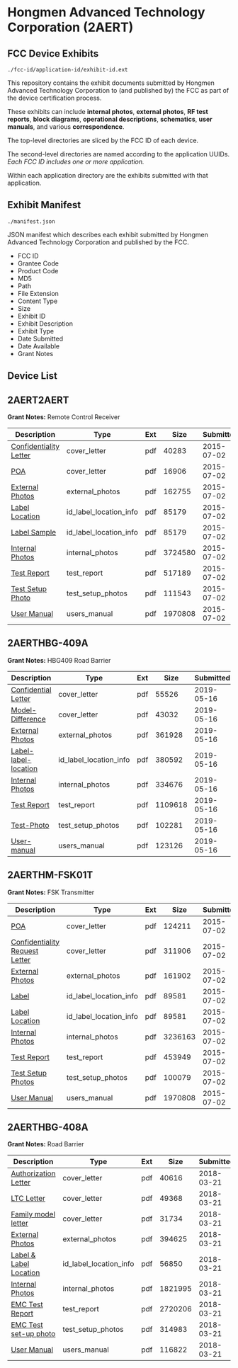 # Hongmen Advanced Technology Corporation (2AERT)
## FCC Device Exhibits

```
./fcc-id/application-id/exhibit-id.ext
```

This repository contains the exhibit documents submitted by Hongmen Advanced Technology Corporation to (and published by) the FCC as part of the device certification process.

These exhibits can include **internal photos**, **external photos**, **RF test reports**, **block diagrams**, **operational descriptions**, **schematics**, **user manuals**, and various **correspondence**.

The top-level directories are sliced by the FCC ID of each device.

The second-level directories are named according to the application UUIDs. *Each FCC ID includes one or more application.*

Within each application directory are the exhibits submitted with that application. 

## Exhibit Manifest

```
./manifest.json
```

JSON manifest which describes each exhibit submitted by Hongmen Advanced Technology Corporation and published by the FCC.

- FCC ID
- Grantee Code
- Product Code
- MD5
- Path
- File Extension
- Content Type
- Size
- Exhibit ID
- Exhibit Description
- Exhibit Type
- Date Submitted
- Date Available
- Grant Notes

## Device List
## 2AERT2AERT
**Grant Notes:** Remote Control Receiver

| Description | Type | Ext | Size | Submitted | Available |
| ----------- | ---- | --- | ---- | --------- | --------- |
| [Confidentiality Letter](2AERT2AERT/aa79f46b5240e5198d141c8a090994f2/2664890.pdf) | cover_letter | pdf | 40283 | 2015-07-02 | 2015-07-02 |
| [POA](2AERT2AERT/aa79f46b5240e5198d141c8a090994f2/2664895.pdf) | cover_letter | pdf | 16906 | 2015-07-02 | 2015-07-02 |
| [External Photos](2AERT2AERT/aa79f46b5240e5198d141c8a090994f2/2664891.pdf) | external_photos | pdf | 162755 | 2015-07-02 | 2015-07-02 |
| [Label Location](2AERT2AERT/aa79f46b5240e5198d141c8a090994f2/2664892.pdf) | id_label_location_info | pdf | 85179 | 2015-07-02 | 2015-07-02 |
| [Label Sample](2AERT2AERT/aa79f46b5240e5198d141c8a090994f2/2664892.pdf) | id_label_location_info | pdf | 85179 | 2015-07-02 | 2015-07-02 |
| [Internal Photos](2AERT2AERT/aa79f46b5240e5198d141c8a090994f2/2664894.pdf) | internal_photos | pdf | 3724580 | 2015-07-02 | 2015-07-02 |
| [Test Report](2AERT2AERT/aa79f46b5240e5198d141c8a090994f2/2664896.pdf) | test_report | pdf | 517189 | 2015-07-02 | 2015-07-02 |
| [Test Setup Photo](2AERT2AERT/aa79f46b5240e5198d141c8a090994f2/2664897.pdf) | test_setup_photos | pdf | 111543 | 2015-07-02 | 2015-07-02 |
| [User Manual](2AERT2AERT/aa79f46b5240e5198d141c8a090994f2/2664898.pdf) | users_manual | pdf | 1970808 | 2015-07-02 | 2015-07-02 |
## 2AERTHBG-409A
**Grant Notes:** HBG409 Road Barrier

| Description | Type | Ext | Size | Submitted | Available |
| ----------- | ---- | --- | ---- | --------- | --------- |
| [Confidential Letter](2AERTHBG-409A/17231dfefaa18f5bdba73afbf24641ba/4281534.pdf) | cover_letter | pdf | 55526 | 2019-05-16 | 2019-05-16 |
| [Model-Difference](2AERTHBG-409A/17231dfefaa18f5bdba73afbf24641ba/4281538.pdf) | cover_letter | pdf | 43032 | 2019-05-16 | 2019-05-16 |
| [External Photos](2AERTHBG-409A/17231dfefaa18f5bdba73afbf24641ba/4281535.pdf) | external_photos | pdf | 361928 | 2019-05-16 | 2019-05-16 |
| [Label-label-location](2AERTHBG-409A/17231dfefaa18f5bdba73afbf24641ba/4281537.pdf) | id_label_location_info | pdf | 380592 | 2019-05-16 | 2019-05-16 |
| [Internal Photos](2AERTHBG-409A/17231dfefaa18f5bdba73afbf24641ba/4281536.pdf) | internal_photos | pdf | 334676 | 2019-05-16 | 2019-05-16 |
| [Test Report](2AERTHBG-409A/17231dfefaa18f5bdba73afbf24641ba/4281533.pdf) | test_report | pdf | 1109618 | 2019-05-16 | 2019-05-16 |
| [Test-Photo](2AERTHBG-409A/17231dfefaa18f5bdba73afbf24641ba/4281539.pdf) | test_setup_photos | pdf | 102281 | 2019-05-16 | 2019-05-16 |
| [User-manual](2AERTHBG-409A/17231dfefaa18f5bdba73afbf24641ba/4281540.pdf) | users_manual | pdf | 123126 | 2019-05-16 | 2019-05-16 |
## 2AERTHM-FSK01T
**Grant Notes:** FSK Transmitter

| Description | Type | Ext | Size | Submitted | Available |
| ----------- | ---- | --- | ---- | --------- | --------- |
| [POA](2AERTHM-FSK01T/32550fef10b8f3f2a251f96bff2e249b/2665262.pdf) | cover_letter | pdf | 124211 | 2015-07-02 | 2015-07-02 |
| [Confidentiality Request Letter](2AERTHM-FSK01T/32550fef10b8f3f2a251f96bff2e249b/2665265.pdf) | cover_letter | pdf | 311906 | 2015-07-02 | 2015-07-02 |
| [External Photos](2AERTHM-FSK01T/32550fef10b8f3f2a251f96bff2e249b/2665266.pdf) | external_photos | pdf | 161902 | 2015-07-02 | 2015-07-02 |
| [Label](2AERTHM-FSK01T/32550fef10b8f3f2a251f96bff2e249b/2665263.pdf) | id_label_location_info | pdf | 89581 | 2015-07-02 | 2015-07-02 |
| [Label Location](2AERTHM-FSK01T/32550fef10b8f3f2a251f96bff2e249b/2665263.pdf) | id_label_location_info | pdf | 89581 | 2015-07-02 | 2015-07-02 |
| [Internal Photos](2AERTHM-FSK01T/32550fef10b8f3f2a251f96bff2e249b/2665261.pdf) | internal_photos | pdf | 3236163 | 2015-07-02 | 2015-07-02 |
| [Test Report](2AERTHM-FSK01T/32550fef10b8f3f2a251f96bff2e249b/2665260.pdf) | test_report | pdf | 453949 | 2015-07-02 | 2015-07-02 |
| [Test Setup Photos](2AERTHM-FSK01T/32550fef10b8f3f2a251f96bff2e249b/2665259.pdf) | test_setup_photos | pdf | 100079 | 2015-07-02 | 2015-07-02 |
| [User Manual](2AERTHM-FSK01T/32550fef10b8f3f2a251f96bff2e249b/2664898.pdf) | users_manual | pdf | 1970808 | 2015-07-02 | 2015-07-02 |
## 2AERTHBG-408A
**Grant Notes:** Road Barrier

| Description | Type | Ext | Size | Submitted | Available |
| ----------- | ---- | --- | ---- | --------- | --------- |
| [Authorization Letter](2AERTHBG-408A/1540e07d29a945208f452339de79262c/3789339.pdf) | cover_letter | pdf | 40616 | 2018-03-21 | 2018-03-21 |
| [LTC Letter](2AERTHBG-408A/1540e07d29a945208f452339de79262c/3789340.pdf) | cover_letter | pdf | 49368 | 2018-03-21 | 2018-03-21 |
| [Family model letter](2AERTHBG-408A/1540e07d29a945208f452339de79262c/3789341.pdf) | cover_letter | pdf | 31734 | 2018-03-21 | 2018-03-21 |
| [External Photos](2AERTHBG-408A/1540e07d29a945208f452339de79262c/3789342.pdf) | external_photos | pdf | 394625 | 2018-03-21 | 2018-03-21 |
| [Label & Label Location](2AERTHBG-408A/1540e07d29a945208f452339de79262c/3789343.pdf) | id_label_location_info | pdf | 56850 | 2018-03-21 | 2018-03-21 |
| [Internal Photos](2AERTHBG-408A/1540e07d29a945208f452339de79262c/3789344.pdf) | internal_photos | pdf | 1821995 | 2018-03-21 | 2018-03-21 |
| [EMC Test Report](2AERTHBG-408A/1540e07d29a945208f452339de79262c/3789347.pdf) | test_report | pdf | 2720206 | 2018-03-21 | 2018-03-21 |
| [EMC Test set-up photo](2AERTHBG-408A/1540e07d29a945208f452339de79262c/3789348.pdf) | test_setup_photos | pdf | 314983 | 2018-03-21 | 2018-03-21 |
| [User Manual](2AERTHBG-408A/1540e07d29a945208f452339de79262c/3789349.pdf) | users_manual | pdf | 116822 | 2018-03-21 | 2018-03-21 |
